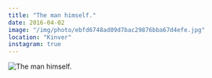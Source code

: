 ```yaml
---
title: "The man himself."
date: 2016-04-02
image: "/img/photo/ebfd6748ad09d7bac29876bba67d4efe.jpg"
location: "Kinver"
instagram: true
---
```


![The man himself.](/img/photo/ebfd6748ad09d7bac29876bba67d4efe.jpg)
